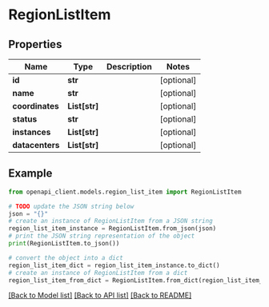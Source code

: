 # RegionListItem


## Properties

Name | Type | Description | Notes
------------ | ------------- | ------------- | -------------
**id** | **str** |  | [optional] 
**name** | **str** |  | [optional] 
**coordinates** | **List[str]** |  | [optional] 
**status** | **str** |  | [optional] 
**instances** | **List[str]** |  | [optional] 
**datacenters** | **List[str]** |  | [optional] 

## Example

```python
from openapi_client.models.region_list_item import RegionListItem

# TODO update the JSON string below
json = "{}"
# create an instance of RegionListItem from a JSON string
region_list_item_instance = RegionListItem.from_json(json)
# print the JSON string representation of the object
print(RegionListItem.to_json())

# convert the object into a dict
region_list_item_dict = region_list_item_instance.to_dict()
# create an instance of RegionListItem from a dict
region_list_item_from_dict = RegionListItem.from_dict(region_list_item_dict)
```
[[Back to Model list]](../README.md#documentation-for-models) [[Back to API list]](../README.md#documentation-for-api-endpoints) [[Back to README]](../README.md)


